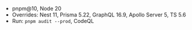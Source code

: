 - pnpm@10, Node 20
- Overrides: Nest 11, Prisma 5.22, GraphQL 16.9, Apollo Server 5, TS 5.6
- Run: `pnpm audit --prod`, CodeQL
